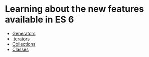 # Learning about the new features available in ES 6

* [Generators](https://hacks.mozilla.org/2015/05/es6-in-depth-generators/)
* [Iterators](https://hacks.mozilla.org/2015/04/es6-in-depth-iterators-and-the-for-of-loop/)
* [Collections](https://hacks.mozilla.org/2015/06/es6-in-depth-collections/)
* [Classes](https://hacks.mozilla.org/2015/07/es6-in-depth-classes/)